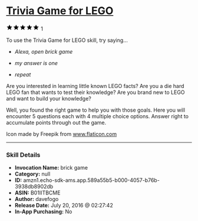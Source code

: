 # [Trivia Game for LEGO](http://alexa.amazon.com/#skills/amzn1.echo-sdk-ams.app.589a55b5-b000-4057-b76b-3938db8902db)
![5 stars](../../images/ic_star_black_18dp_1x.png)![5 stars](../../images/ic_star_black_18dp_1x.png)![5 stars](../../images/ic_star_black_18dp_1x.png)![5 stars](../../images/ic_star_black_18dp_1x.png)![5 stars](../../images/ic_star_black_18dp_1x.png) 1

To use the Trivia Game for LEGO skill, try saying...

* *Alexa, open brick game*

* *my answer is one*

* *repeat*

Are you interested in learning little known LEGO facts? Are you a die hard LEGO fan that wants to test their knowledge? Are you brand new to LEGO and want to build your knowledge?

Well, you found the right game to help you with those goals. Here you will encounter 5 questions each with 4 multiple choice options. Answer right to accumulate points through out the game.

Icon made by Freepik from www.flaticon.com

***

### Skill Details

* **Invocation Name:** brick game
* **Category:** null
* **ID:** amzn1.echo-sdk-ams.app.589a55b5-b000-4057-b76b-3938db8902db
* **ASIN:** B01IITBCME
* **Author:** davefogo
* **Release Date:** July 20, 2016 @ 02:27:42
* **In-App Purchasing:** No
